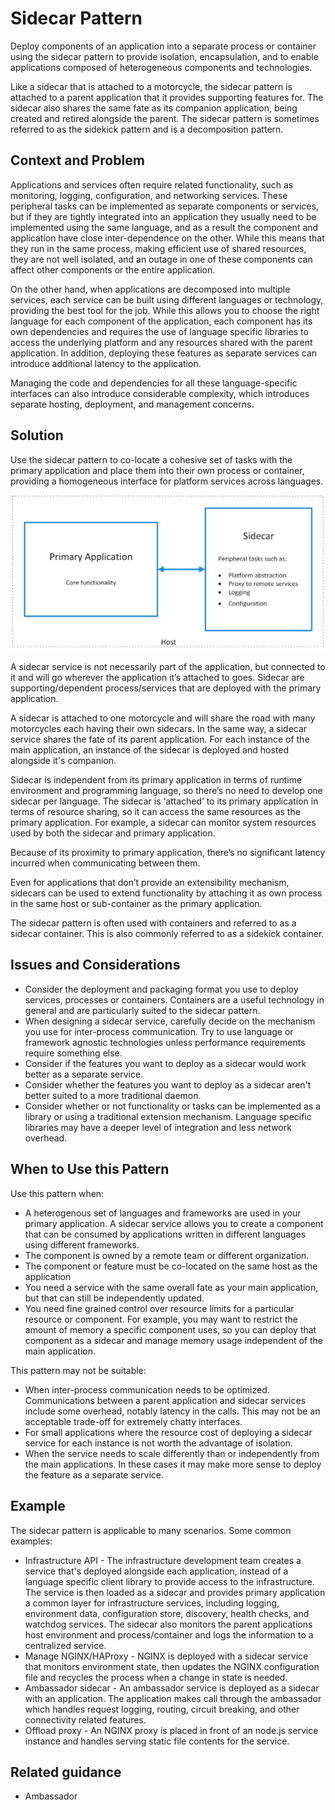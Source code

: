 # Sidecar Pattern

Deploy components of an application into a separate process or container using the sidecar pattern to provide isolation, encapsulation, and to enable applications composed of heterogeneous components and technologies.

Like a sidecar that is attached to a motorcycle, the sidecar pattern is attached to a parent application that it provides supporting features for. The sidecar also shares the same fate as its companion application, being created and retired alongside the parent. The sidecar pattern is sometimes referred to as the sidekick pattern and is a decomposition pattern.

## Context and Problem

Applications and services often require related functionality, such as monitoring, logging, configuration, and networking services. These peripheral tasks can be implemented as separate components or services, but if they are tightly integrated into an application they usually need to be implemented using the same language, and as a result the component and application have close inter-dependence on the other. While this means that they run in the same process, making efficient use of shared resources, they are not well isolated, and an outage in one of these components can affect other components or the entire application.

On the other hand, when applications are decomposed into multiple services, each service can be built using different languages or technology, providing the best tool for the job. While this allows you to choose the right language for each component of the application, each component has its own dependencies and requires the use of language specific libraries to access the underlying platform and any resources shared with the parent application. In addition, deploying these features as separate services can introduce additional latency to the application.

Managing the code and dependencies for all these language-specific interfaces can also introduce considerable complexity, which introduces separate hosting, deployment, and management concerns.

## Solution

Use the sidecar pattern to co-locate a cohesive set of tasks with the primary application and place them into their own process or container, providing a homogeneous interface for platform services across languages. 

![](./_images/sidecar.png)

A sidecar service is not necessarily part of the application, but connected to it and will go wherever the application it’s attached to goes. Sidecar are supporting/dependent process/services that are deployed with the primary application.

A sidecar is attached to one motorcycle and will share the road with many motorcycles each having their own sidecars. In the same way, a sidecar service shares the fate of its parent application. For each instance of the main application, an instance of the sidecar is deployed and hosted alongside it's companion. 

Sidecar is independent from its primary application in terms of runtime environment and programming language, so there’s no need to develop one sidecar per language. The sidecar is ‘attached’ to its primary application in terms of resource sharing, so it can access the same resources as the primary application. For example, a sidecar can monitor system resources used by both the sidecar and primary application. 

Because of its proximity to primary application, there’s no significant latency incurred when communicating between them.

Even for applications that don’t provide an extensibility mechanism, sidecars can be used to extend functionality by attaching it as own process in the same host or sub-container as the primary application.

The sidecar pattern is often used with containers and referred to as a sidecar container. This is also commonly referred to as a sidekick container. 

## Issues and Considerations

- Consider the deployment and packaging format you use to deploy services, processes or containers. Containers are a useful technology in general and are particularly suited to the sidecar pattern.
- When designing a sidecar service, carefully decide on the mechanism you use for inter-process communication. Try to use language or framework agnostic technologies unless performance requirements require something else.
- Consider if the features you want to deploy as a sidecar would work better as a separate service.
- Consider whether the features you want to deploy as a sidecar aren't better suited to a more traditional daemon.
- Consider whether or not functionality or tasks can be implemented as a library or using a traditional extension mechanism. Language specific libraries may have a deeper level of integration and less network overhead.

## When to Use this Pattern

Use this pattern when:

- A heterogenous set of languages and frameworks are used in your primary application. A sidecar service allows you to create a component that can be consumed by applications written in different languages using different frameworks.
- The component is owned by a remote team or different organization.
- The component or feature must be co-located on the same host as the application
- You need a service with the same overall fate as your main application, but that can still be independently updated.
- You need fine grained control over resource limits for a particular resource or component. For example, you may want to restrict the amount of memory a specific component uses, so you can deploy that component as a sidecar and manage memory usage independent of the main application.

This pattern may not be suitable:

- When inter-process communication needs to be optimized. Communications between a parent application and sidecar services include some overhead, notably latency in the calls. This may not be an acceptable trade-off for extremely chatty interfaces.
- For small applications where the resource cost of deploying a sidecar service for each instance is not worth the advantage of isolation.
- When the service needs to scale differently than or independently from the main applications. In these cases it may make more sense to deploy the feature as a separate service.

## Example

The sidecar pattern is applicable to many scenarios. Some common examples:

- Infrastructure API - The infrastructure development team creates a service that's deployed alongside each application, instead of a language specific client library to provide access to the infrastructure. The service is then loaded as a sidecar and provides primary application a common layer for infrastructure services, including logging, environment data, configuration store, discovery, health checks, and watchdog services. The sidecar also monitors the parent applications host environment and process/container and logs the information to a centralized service.
- Manage NGINX/HAProxy - NGINX is deployed with a sidecar service that monitors environment state, then updates the NGINX configuration file and recycles the process when a change in state is needed.
- Ambassador sidecar -  An ambassador service is deployed as a sidecar with an application. The application makes call through the ambassador which handles request logging, routing, circuit breaking, and other connectivity related features.
- Offload proxy - An NGINX proxy is placed in front of an node.js service instance and handles serving static file contents for the service.


## Related guidance

- Ambassador



